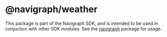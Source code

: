 # @navigraph/weather

This package is part of the Navigraph SDK, and is intended to be used in conjuction with other SDK modules.
See the [navigraph](https://www.npmjs.com/package/navigraph) package for usage.
